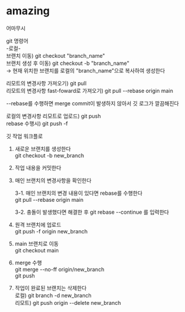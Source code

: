 # amazing
어마무시

git 명령어  
-로컬-  
브랜치 이동) git checkout "branch_name"  
브랜치 생성 후 이동) git checkout -b "branch_name"  
    -> 현재 위치한 브랜치를 로컬의 "branch_name"으로 복사하여 생성한다  

리모트의 변경사항 가져오기) git pull  
리모트의 변경사항 fast-foward로 가져오기) git pull --rebase origin main  

--rebase를 수행하면 merge commit이 발생하지 않아서 깃 로그가 깔끔해진다  

로컬의 변경사항 리모트로 업로드) git push  
rebase 수행시) git push -f  

깃 작업 워크플로  

1. 새로운 브랜치를 생성한다  
    git checkout -b new_branch  

2. 작업 내용을 커밋한다  

3. 매인 브랜치의 변경사항을 확인한다  

    3-1. 매인 브랜치의 변경 내용이 있다면 rebase를 수행한다  
        git pull --rebase origin main  

    3-2. 충돌이 발생했다면 해결한 후 git rebase --continue 를 입력한다  

3. 원격 브랜치에 업로드  
    git push -f origin new_branch  

4. main 브랜치로 이동  
    git checkout main  

5. merge 수행  
    git merge --no-ff origin/new_branch  
    git push  

6. 작업이 완료된 브랜치는 삭제한다  
    로컬) git branch -d new_branch  
    리모트) git push origin --delete new_branch  
